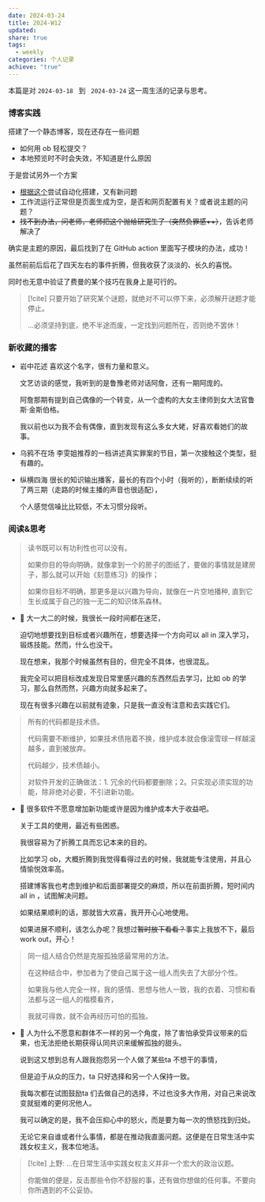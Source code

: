 ```yaml
---
date: 2024-03-24
title: 2024-W12
updated: 
share: true
tags:
  - weekly
categories: 个人记录
achieve: "true"
---
```


本篇是对 `2024-03-18 ` 到 ` 2024-03-24` 这一周生活的记录与思考。

### 博客实践
搭建了一个静态博客，现在还存在一些问题
- 如何用 ob 轻松提交？
- 本地预览时不时会失效，不知道是什么原因

于是尝试另外一个方案
- [根据这个](https://mxts.jiujiuer.xyz/2022/11/25/%E8%AE%A1%E7%AE%97%E6%9C%BA%E7%A7%91%E5%AD%A6/GitHub%E5%8D%9A%E5%AE%A2%E6%90%AD%E5%BB%BA/)尝试自动化搭建，又有新问题
- 工作流运行正常但是页面生成为空，是否和网页配置有关？或者说主题的问题？
- ~~找不到办法，问老师，老师把这个抛给研究生了（突然负罪感++）~~，告诉老师解决了

确实是主题的原因，最后找到了在 GitHub action 里面写子模块的办法，成功！

虽然前前后后花了四天左右的事件折腾，但我收获了淡淡的、长久的喜悦。

同时也无意中验证了费曼的某个技巧在我身上是可行的。
>[!cite] 
>只要开始了研究某个谜题，就绝对不可以停下来，必须解开谜题才能停止。
>
>...必须坚持到底，绝不半途而废，一定找到问题所在，否则绝不罢休！
### 新收藏的播客
- 岩中花述
	喜欢这个名字，很有力量和意义。
	
	文艺访谈的感觉，我听到的是鲁豫老师对话阿詹，还有一期阿庞的。
	
	阿詹那期有提到自己偶像的一个转变，从一个虚构的大女主律师到女大法官鲁斯·金斯伯格。
	
	我以前也以为我不会有偶像，直到发现有这么多女大姥，好喜欢看她们的故事。

- 乌鸦不在场
	李雯姐推荐的一档讲述真实罪案的节目，第一次接触这个类型，挺有趣的。

- 纵横四海
	很长的知识输出播客，最长的有四个小时（我听的），断断续续的听了两三期（走路的时候主播的声音也很适配），
	
	个人感觉信噪比比较低，不太习惯分段听。
### 阅读&思考
>读书既可以有功利性也可以没有。
>
>如果你目的导向明确，就像拿到一个的房子的图纸了，要做的事情就是建房子，那么就可以开始《刻意练习》的操作；
>
>如果你目标不明确，那更多是以兴趣为导向，就像在一片空地播种, 直到它生长成属于自己的独一无二的知识体系森林。

- 💭 
	大一大二的时候，我很长一段时间都在迷茫，
	
	迫切地想要找到目标或者兴趣所在，想要选择一个方向可以 all in 深入学习，锻炼技能。然而，什么也没干。
	
	现在想来，我那个时候虽然有目的，但完全不具体，也很混乱。
	
	我完全可以把目标改成发现日常里感兴趣的东西然后去学习，比如 ob 的学习，那么自然而然，兴趣方向就多起来了。
	
	现在有很多兴趣在以前就有迹象，只是我一直没有注意和去实践它们。



>所有的代码都是技术债。
>
>代码需要不断维护，如果技术债拖着不换，维护成本就会像滚雪球一样越滚越多，直到被放弃。
>
>代码越少，技术债越小。
>
>对软件开发的正确做法：1. 冗余的代码都要删除；2。只实现必须实现的功能，除非绝对必要，不引进新功能。

- 💭 
	很多软件不愿意增加新功能或许是因为维护成本大于收益吧。
	
	关于工具的使用，最近有些困惑。
	
	我很容易为了折腾工具而忘记本来的目的。
	
	比如学习 ob，大概折腾到我觉得看得过去的时候，我就能专注使用，并且心情愉悦效率高。
	
	搭建博客我也考虑到维护和后面部署提交的麻烦，所以在前面折腾，短时间内 all in ，试图解决问题。
	
	如果结果顺利的话，那就皆大欢喜，我开开心心地使用。
	
	如果进展不顺利，该怎么办呢？我想过~~暂时放下看看？~~事实上我放不下，最后 work out，开心！


>同一组人结合仍然是克服孤独感最常用的方法。
>
>在这种结合中，参加者为了使自己属于这一组人而失去了大部分个性。
>
>如果我与他人完全一样，我的感情、思想与他人一致，我的衣着、习惯和看法都与这一组人的楷模看齐，
>
>我就可得救，就不会再经历可怕的孤独。 

- 💭 
	人为什么不愿意和群体不一样的另一个角度，除了害怕承受异议带来的后果，也无法拒绝长期获得认同共识来缓解孤独的甜头。
	
	说到这又想到总有人跟我抱怨另一个人做了某些ta 不想干的事情，
	
	但是迫于从众的压力，ta 只好选择和另一个人保持一致。
	
	我每次都在试图鼓励ta 们去做自己的选择，不过也没多大作用，对自己来说改变就挺难的更何况他人。
	
	我可以确定的是，我不会压抑心中的怒火，而是要为每一次的愤怒找到归处。
	
	无论它来自谁或者什么事情，都是在推动我直面问题。这便是在日常生活中实践女权主义，我本位地活。


>[!cite] 
>上野: ...在日常生活中实践女权主义并非一个宏大的政治议题。
>
>你能做的便是，反击那些令你不舒服的事，还有做你想做的任何事。不要向你所遇到的不公妥协。


